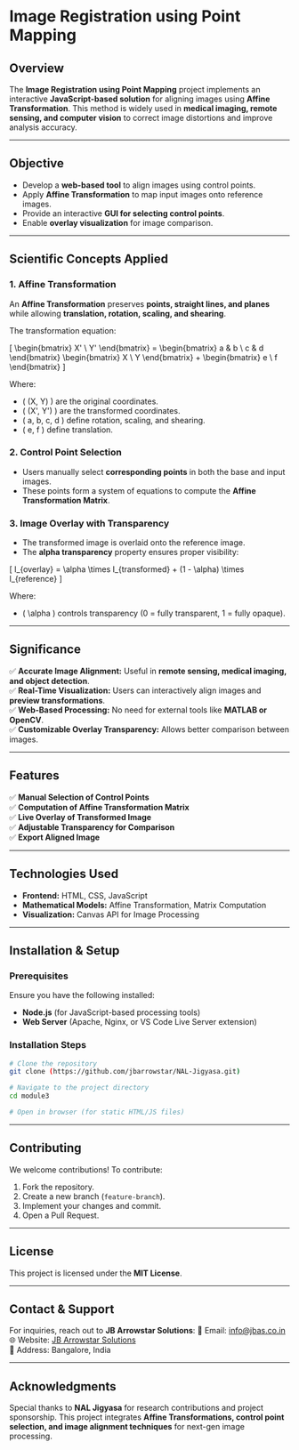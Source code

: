 # Image Registration using Point Mapping

## Overview
The **Image Registration using Point Mapping** project implements an interactive **JavaScript-based solution** for aligning images using **Affine Transformation**. This method is widely used in **medical imaging, remote sensing, and computer vision** to correct image distortions and improve analysis accuracy.

---

## Objective
- Develop a **web-based tool** to align images using control points.
- Apply **Affine Transformation** to map input images onto reference images.
- Provide an interactive **GUI for selecting control points**.
- Enable **overlay visualization** for image comparison.

---

## Scientific Concepts Applied

### **1. Affine Transformation**
An **Affine Transformation** preserves **points, straight lines, and planes** while allowing **translation, rotation, scaling, and shearing**.

The transformation equation:

\[
\begin{bmatrix} X' \\ Y' \end{bmatrix} =
\begin{bmatrix} a & b \\ c & d \end{bmatrix} 
\begin{bmatrix} X \\ Y \end{bmatrix} + 
\begin{bmatrix} e \\ f \end{bmatrix}
\]

Where:
- \( (X, Y) \) are the original coordinates.
- \( (X', Y') \) are the transformed coordinates.
- \( a, b, c, d \) define rotation, scaling, and shearing.
- \( e, f \) define translation.

### **2. Control Point Selection**
- Users manually select **corresponding points** in both the base and input images.
- These points form a system of equations to compute the **Affine Transformation Matrix**.

### **3. Image Overlay with Transparency**
- The transformed image is overlaid onto the reference image.
- The **alpha transparency** property ensures proper visibility:

\[
I_{overlay} = \alpha \times I_{transformed} + (1 - \alpha) \times I_{reference}
\]

Where:
- \( \alpha \) controls transparency (0 = fully transparent, 1 = fully opaque).

---

## Significance
✅ **Accurate Image Alignment:** Useful in **remote sensing, medical imaging, and object detection**.  
✅ **Real-Time Visualization:** Users can interactively align images and **preview transformations**.  
✅ **Web-Based Processing:** No need for external tools like **MATLAB or OpenCV**.  
✅ **Customizable Overlay Transparency:** Allows better comparison between images.  

---

## Features
✅ **Manual Selection of Control Points**  
✅ **Computation of Affine Transformation Matrix**  
✅ **Live Overlay of Transformed Image**  
✅ **Adjustable Transparency for Comparison**  
✅ **Export Aligned Image**  

---

## Technologies Used
- **Frontend:** HTML, CSS, JavaScript  
- **Mathematical Models:** Affine Transformation, Matrix Computation  
- **Visualization:** Canvas API for Image Processing  

---

## Installation & Setup
### **Prerequisites**
Ensure you have the following installed:
- **Node.js** (for JavaScript-based processing tools)
- **Web Server** (Apache, Nginx, or VS Code Live Server extension)

### **Installation Steps**
```bash
# Clone the repository
git clone (https://github.com/jbarrowstar/NAL-Jigyasa.git)

# Navigate to the project directory
cd module3

# Open in browser (for static HTML/JS files)
```

---

## Contributing
We welcome contributions! To contribute:
1. Fork the repository.
2. Create a new branch (`feature-branch`).
3. Implement your changes and commit.
4. Open a Pull Request.

---

## License
This project is licensed under the **MIT License**.

---

## Contact & Support
For inquiries, reach out to **JB Arrowstar Solutions**:
📧 Email: info@jbas.co.in
🌐 Website: [JB Arrowstar Solutions](https://jbarrowstarsolutions.com)  
📍 Address: Bangalore, India  

---

## Acknowledgments
Special thanks to **NAL Jigyasa** for research contributions and project sponsorship. This project integrates **Affine Transformations, control point selection, and image alignment techniques** for next-gen image processing.
